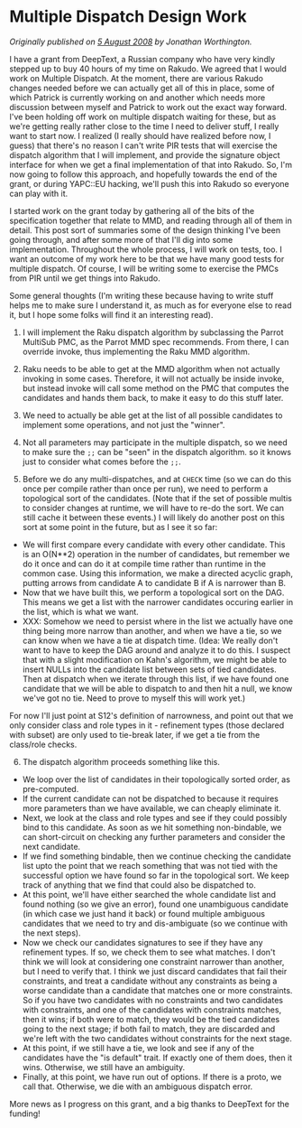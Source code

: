 # Multiple Dispatch Design Work
    
*Originally published on [5 August 2008](https://use-perl.github.io/user/JonathanWorthington/journal/37101/) by Jonathan Worthington.*

I have a grant from DeepText, a Russian company who have very kindly stepped up to buy 40 hours of my time on Rakudo. We agreed that I would work on Multiple Dispatch. At the moment, there are various Rakudo changes needed before we can actually get all of this in place, some of which Patrick is currently working on and another which needs more discussion between myself and Patrick to work out the exact way forward. I've been holding off work on multiple dispatch waiting for these, but as we're getting really rather close to the time I need to deliver stuff, I really want to start now. I realized (I really should have realized before now, I guess) that there's no reason I can't write PIR tests that will exercise the dispatch algorithm that I will implement, and provide the signature object interface for when we get a final implementation of that into Rakudo. So, I'm now going to follow this approach, and hopefully towards the end of the grant, or during YAPC::EU hacking, we'll push this into Rakudo so everyone can play with it.

I started work on the grant today by gathering all of the bits of the specification together that relate to MMD, and reading through all of them in detail. This post sort of summaries some of the design thinking I've been going through, and after some more of that I'll dig into some implementation. Throughout the whole process, I will work on tests, too. I want an outcome of my work here to be that we have many good tests for multiple dispatch. Of course, I will be writing some to exercise the PMCs from PIR until we get things into Rakudo.

Some general thoughts (I'm writing these because having to write stuff helps me to make sure I understand it, as much as for everyone else to read it, but I hope some folks will find it an interesting read).

1. I will implement the Raku dispatch algorithm by subclassing the Parrot MultiSub PMC, as the Parrot MMD spec recommends. From there, I can override invoke, thus implementing the Raku MMD algorithm.

2. Raku needs to be able to get at the MMD algorithm when not actually invoking in some cases. Therefore, it will not actually be inside invoke, but instead invoke will call some method on the PMC that computes the candidates and hands them back, to make it easy to do this stuff later.

3. We need to actually be able get at the list of all possible candidates to implement some operations, and not just the "winner".

4. Not all parameters may participate in the multiple dispatch, so we need to make sure the `;;` can be "seen" in the dispatch algorithm. so it knows just to consider what comes before the `;;`.

5. Before we do any multi-dispatches, and at `CHECK` time (so we can do this once per compile rather than once per run), we need to perform a topological sort of the candidates. (Note that if the set of possible multis to consider changes at runtime, we will have to re-do the sort. We can still cache it between these events.) I will likely do another post on this sort at some point in the future, but as I see it so far:

- We will first compare every candidate with every other candidate. This is an O(N\*\*2) operation in the number of candidates, but remember we do it once and can do it at compile time rather than runtime in the common case. Using this information, we make a directed acyclic graph, putting arrows from candidate A to candidate B if A is narrower than B.
- Now that we have built this, we perform a topological sort on the DAG. This means we get a list with the narrower candidates occuring earlier in the list, which is what we want.
- XXX: Somehow we need to persist where in the list we actually have one thing being more narrow than another, and when we have a tie, so we can know when we have a tie at dispatch time. (Idea: We really don't want to have to keep the DAG around and analyze it to do this. I suspect that with a slight modification on Kahn's algorithm, we might be able to insert NULLs into the candidate list between sets of tied candidates. Then at dispatch when we iterate through this list, if we have found one candidate that we will be able to dispatch to and then hit a null, we know we've got no tie. Need to prove to myself this will work yet.)

For now I'll just point at S12's definition of narrowness, and point out that we only consider class and role types in it - refinement types (those declared with subset) are only used to tie-break later, if we get a tie from the class/role checks.

6. The dispatch algorithm proceeds something like this.

- We loop over the list of candidates in their topologically sorted order, as pre-computed.
- If the current candidate can not be dispatched to because it requires more parameters than we have available, we can cheaply eliminate it.
- Next, we look at the class and role types and see if they could possibly bind to this candidate. As soon as we hit something non-bindable, we can short-circuit on checking any further parameters and consider the next candidate.
- If we find something bindable, then we continue checking the candidate list upto the point that we reach something that was not tied with the successful option we have found so far in the topological sort. We keep track of anything that we find that could also be dispatched to.
- At this point, we'll have either searched the whole candidate list and found nothing (so we give an error), found one unambiguous candidate (in which case we just hand it back) or found multiple ambiguous candidates that we need to try and dis-ambiguate (so we continue with the next steps).
- Now we check our candidates signatures to see if they have any refinement types. If so, we check them to see what matches. I don't think we will look at considering one constraint narrower than another, but I need to verify that. I think we just discard candidates that fail their constraints, and treat a candidate without any constraints as being a worse candidate than a candidate that matches one or more constraints. So if you have two candidates with no constraints and two candidates with constraints, and one of the candidates with constraints matches, then it wins; if both were to match, they would be the tied candidates going to the next stage; if both fail to match, they are discarded and we're left with the two candidates without constraints for the next stage.
- At this point, if we still have a tie, we look and see if any of the candidates have the "is default" trait. If exactly one of them does, then it wins. Otherwise, we still have an ambiguity.
- Finally, at this point, we have run out of options. If there is a proto, we call that. Otherwise, we die with an ambiguous dispatch error.

More news as I progress on this grant, and a big thanks to DeepText for the funding!

